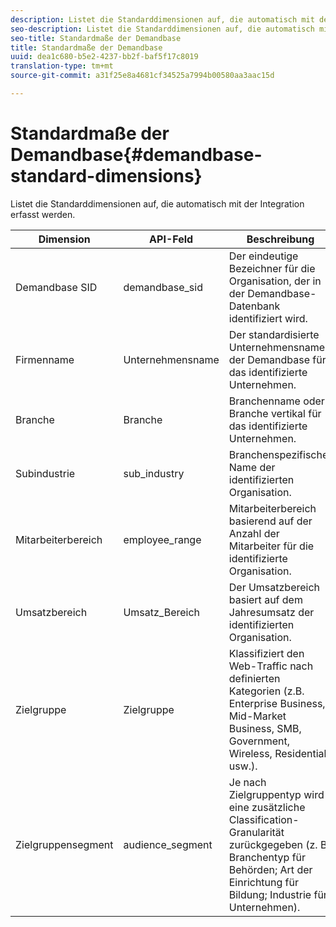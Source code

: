 ```yaml
---
description: Listet die Standarddimensionen auf, die automatisch mit der Integration erfasst werden.
seo-description: Listet die Standarddimensionen auf, die automatisch mit der Integration erfasst werden.
seo-title: Standardmaße der Demandbase
title: Standardmaße der Demandbase
uuid: dea1c680-b5e2-4237-bb2f-baf5f17c8019
translation-type: tm+mt
source-git-commit: a31f25e8a4681cf34525a7994b00580aa3aac15d

---
```



# Standardmaße der Demandbase{#demandbase-standard-dimensions}

Listet die Standarddimensionen auf, die automatisch mit der Integration erfasst werden.

| Dimension | API-Feld | Beschreibung |
|---|---|---|
| Demandbase SID | demandbase_sid | Der eindeutige Bezeichner für die Organisation, der in der Demandbase-Datenbank identifiziert wird. |
| Firmenname | Unternehmensname | Der standardisierte Unternehmensname der Demandbase für das identifizierte Unternehmen. |
| Branche | Branche | Branchenname oder Branche vertikal für das identifizierte Unternehmen. |
| Subindustrie | sub_industry | Branchenspezifischer Name der identifizierten Organisation. |
| Mitarbeiterbereich | employee_range | Mitarbeiterbereich basierend auf der Anzahl der Mitarbeiter für die identifizierte Organisation. |
| Umsatzbereich | Umsatz_Bereich | Der Umsatzbereich basiert auf dem Jahresumsatz der identifizierten Organisation. |
| Zielgruppe | Zielgruppe | Klassifiziert den Web-Traffic nach definierten Kategorien (z.B. Enterprise Business, Mid-Market Business, SMB, Government, Wireless, Residential usw.). |
| Zielgruppensegment | audience_segment | Je nach Zielgruppentyp wird eine zusätzliche Classification-Granularität zurückgegeben (z. B. Branchentyp für Behörden; Art der Einrichtung für Bildung; Industrie für Unternehmen). |

